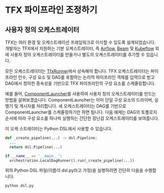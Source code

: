 # TFX 파이프라인 조정하기

## 사용자 정의 오케스트레이터

TFX는 여러 환경 및 오케스트레이션 프레임워크로 이식할 수 있도록 설계되었습니다. 개발자는 TFX에서 지원하는 기본 오케스트레이터, 즉 [Airflow](airflow.md), [Beam](beam_orchestrator.md) 및 [Kubeflow](kubeflow.md) 외에 사용자 정의 오케스트레이터를 만들거나 별도의 오케스트레이터를 추가할 수 있습니다.

모든 오케스트레이터는 [TfxRunner](https://github.com/tensorflow/tfx/blob/master/tfx/orchestration/tfx_runner.py)에서 상속해야 합니다. TFX 오케스트레이터는 파이프라인 인수, 구성 요소 및 DAG를 포함하는 논리적 파이프라인 객체를 입력으로 받고 DAG에서 정의한 종속성을 기반으로 TFX 파이프라인의 구성 요소를 스케줄링합니다.

예를 들어, [ComponentLauncher](https://github.com/tensorflow/tfx/blob/master/tfx/orchestration/component_launcher.py)를 사용하여 사용자 정의 오케스트레이터를 만드는 방법을 살펴보겠습니다. ComponentLauncher는 이미 단일 구성 요소의 드라이버, 실행기 및 게시자를 처리합니다. 새 오케스트레이터는 DAG를 기반으로 ComponentLauncher를 스케줄링하기만 하면 됩니다. 다음 예제는 DAG의 토폴로지 순서에 따라 구성 요소를 하나씩 실행하는 간단한 장난감 오케스트레이터를 보여줍니다.

이 오케 스트레이터는 Python DSL에서 사용할 수 있습니다.

```python
def _create_pipeline(...) -> dsl.Pipeline:
  ...
  return dsl.Pipeline(...)

if __name__ == '__main__':
  orchestration.LocalDagRunner().run(_create_pipeline(...))
```

위의 Python DSL 파일(이름이 dsl.py라고 가정)을 실행하려면 간단히 다음을 수행합니다.

```bash
python dsl.py
```
